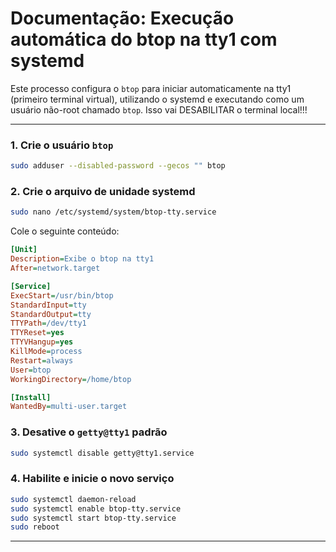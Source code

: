 
# Documentação: Execução automática do btop na tty1 com systemd

Este processo configura o `btop` para iniciar automaticamente na tty1 (primeiro terminal virtual), utilizando o systemd e executando como um usuário não-root chamado `btop`. Isso vai DESABILITAR o terminal local!!!

---

### 1. Crie o usuário `btop`

```bash
sudo adduser --disabled-password --gecos "" btop
```

### 2. Crie o arquivo de unidade systemd

```bash
sudo nano /etc/systemd/system/btop-tty.service
```

Cole o seguinte conteúdo:

```ini
[Unit]
Description=Exibe o btop na tty1
After=network.target

[Service]
ExecStart=/usr/bin/btop
StandardInput=tty
StandardOutput=tty
TTYPath=/dev/tty1
TTYReset=yes
TTYVHangup=yes
KillMode=process
Restart=always
User=btop
WorkingDirectory=/home/btop

[Install]
WantedBy=multi-user.target
```

### 3. Desative o `getty@tty1` padrão

```bash
sudo systemctl disable getty@tty1.service
```

### 4. Habilite e inicie o novo serviço

```bash
sudo systemctl daemon-reload
sudo systemctl enable btop-tty.service
sudo systemctl start btop-tty.service
sudo reboot
```

---
